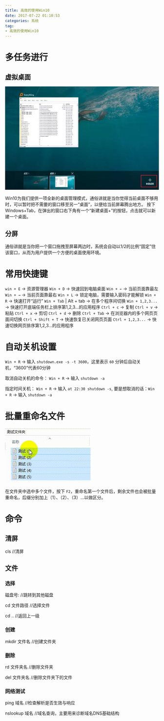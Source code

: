```yaml
---
title: 高效的使用Win10
date: 2017-07-22 01:10:53
categories: 系统
tag: 
- 高效的使用Win10
---
```


# 多任务进行

## 虚拟桌面
<img src='/images/win10-skill/win10_1.png' />

Win10为我们提供一项全新的桌面管理模式，通俗讲就是当你觉得当前桌面不够用时，可以暂时把不需要的窗口移至另一“桌面”，以便给当前屏幕腾出地方。
按下Windows+Tab，在弹出的窗口右下角有一个“新建桌面+”的按钮，点击就可以新建一个桌面。

## 分屏
通俗讲就是当你把一个窗口拖拽至屏幕两边时，系统会自动以1/2的比例“固定”住该窗口，从而为用户提供一个方便的桌面使用环境。

# 常用快捷键
`win + E` → 资源管理器
`Win + D` → 快速回到电脑桌面
`Win + ←` → 当前页面靠最左
`Win + →` → 当前页面靠最右
`Win + L` → 锁定电脑，需要输入密码才能解锁
`Win + R` → 快速打开“运行”
`Win + Tab` | Alt + tab → 在多个程序间切换
`Win + 1,2,3...` → 快速打开底端任务栏上排序第1,2,3...的应用程序
`Ctrl + c` → 复制
`Ctrl + v` → 粘贴
`Ctrl + x` → 剪切
`Ctrl + d` → 删除
`Ctrl + Tab` → 在浏览器内的多个网页页面间切换
`Ctrl + Shift + T` → 快速恢复已关闭网页页面
`Ctrl + 1,2,3...` → 快速切换网页排序第1,2,3...的应用程序

# 自动关机设置
`Win + R` → 输入 `shutdown.exe -s -t 3600`，这里表示 `60` 分钟后自动关机，“3600”代表60分钟
 
取消自动关机的命令：
`Win + R` → 输入 `shutdown -a`
 
指定时间关机：
`Win + R` → 输入 `at 22:30 shutdown -s`, 要是想取消的话：`Win + R` → 输入 `shutdown -a`

# 批量重命名文件
<img src='/images/win10-skill/win10_2.png' />

在文件夹中选中多个文件，按下 `F2`，重命名第一个文件后，剩余文件也会被批量重命名，后缀分别加上（1）、（2）、（3）...以做区分。

# 命令

## 清屏
cls  //清屏

## 文件

### 选择
磁盘号: //跳转到其他磁盘

cd 文件路径  //选择文件

cd ..  //返回上一级

### 创建
mkdir 文件名  //创建文件夹

### 删除
rd 文件夹名 //删除文件夹

del 文件夹名  //删除文件夹下的文件

### 网络测试
ping 域名  //检查解析是否生效与响应

nslookup 域名  //域名查询，主要用来诊断域名DNS基础结构
